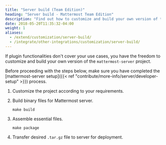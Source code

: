 ```yaml
---
title: "Server build (Team Edition)"
heading: "Server build - Mattermost Team Edition"
description: "Find out how to customize and build your own version of the Mattermost open source project."
date: 2018-05-20T11:35:32-04:00
weight: 1
aliases:
  - /extend/customization/server-build/
  - /integrate/other-integrations/customization/server-build/
---
```


If plugin functionalities don't cover your use cases, you have the freedom to customize and build your own version of the `mattermost-server` project.

Before proceeding with the steps below, make sure you have completed the [mattermost-server setup]({{< ref "contribute/more-info/server/developer-setup" >}}) process.

1. Customize the project according to your requirements.

2. Build binary files for Mattermost server.

    ```shell
    make build
    ```

3. Assemble essential files.

    ```shell
    make package
    ```  

4. Transfer desired `.tar.gz` file to server for deployment.
